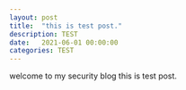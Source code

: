 ```yaml
---
layout: post
title:  "this is test post."
description: TEST
date:   2021-06-01 00:00:00
categories: TEST
---
```

welcome to my security blog
this is test post.
